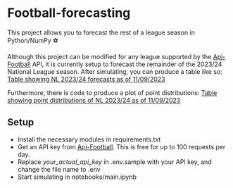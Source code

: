 # Football-forecasting
This project allows you to forecast the rest of a league season in Python/NumPy ⚽️

Although this project can be modified for any league supported by the [Api-Football](https://www.api-football.com) API, it is currently setup to forecast the remainder of the 2023/24 National League season. After simulating, you can produce a table like so:
[Table showing NL 2023/24 forecasts as of 11/09/2023](/images/national_league_table.jpg)

Furthermore, there is code to produce a plot of point distributions:
[Table showing point distributions of NL 2023/24 as of 11/09/2023](/images/national_league.jpg)

## Setup
* Install the necessary modules in requirements.txt
* Get an API key from [Api-Football](https://www.api-football.com). This is free for up to 100 requests per day.
* Replace _your_actual_api_key_ in .env.sample with your API key, and change the file name to .env
* Start simulating in notebooks/main.ipynb